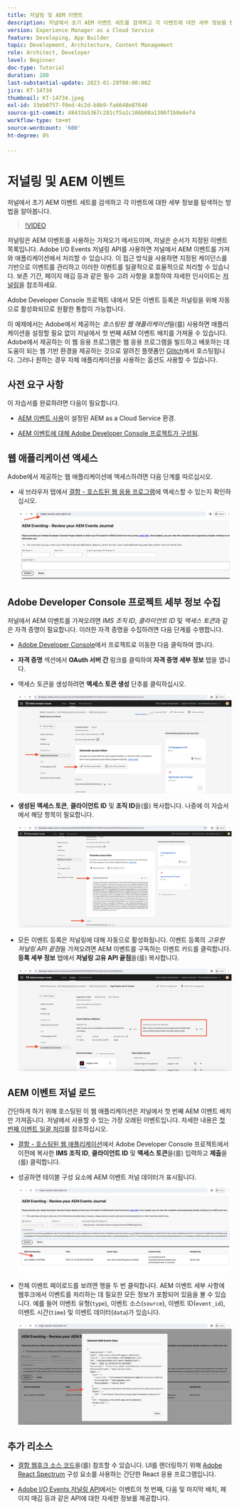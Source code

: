 ```yaml
---
title: 저널링 및 AEM 이벤트
description: 저널에서 초기 AEM 이벤트 세트를 검색하고 각 이벤트에 대한 세부 정보를 탐색하는 방법을 알아봅니다.
version: Experience Manager as a Cloud Service
feature: Developing, App Builder
topic: Development, Architecture, Content Management
role: Architect, Developer
level: Beginner
doc-type: Tutorial
duration: 280
last-substantial-update: 2023-01-29T00:00:00Z
jira: KT-14734
thumbnail: KT-14734.jpeg
exl-id: 33eb0757-f0ed-4c2d-b8b9-fa6648e87640
source-git-commit: 48433a5367c281cf5a1c106b08a1306f1b0e8ef4
workflow-type: tm+mt
source-wordcount: '600'
ht-degree: 0%

---
```


# 저널링 및 AEM 이벤트

저널에서 초기 AEM 이벤트 세트를 검색하고 각 이벤트에 대한 세부 정보를 탐색하는 방법을 알아봅니다.

>[!VIDEO](https://video.tv.adobe.com/v/3427052?quality=12&learn=on)

저널링은 AEM 이벤트를 사용하는 가져오기 메서드이며, 저널은 순서가 지정된 이벤트 목록입니다. Adobe I/O Events 저널링 API를 사용하면 저널에서 AEM 이벤트를 가져와 애플리케이션에서 처리할 수 있습니다. 이 접근 방식을 사용하면 지정된 케이던스를 기반으로 이벤트를 관리하고 이러한 이벤트를 일괄적으로 효율적으로 처리할 수 있습니다. 보존 기간, 페이지 매김 등과 같은 필수 고려 사항을 포함하여 자세한 인사이트는 [저널링](https://developer.adobe.com/events/docs/guides/journaling_intro/)을 참조하세요.

Adobe Developer Console 프로젝트 내에서 모든 이벤트 등록은 저널링을 위해 자동으로 활성화되므로 원활한 통합이 가능합니다.

이 예제에서는 Adobe에서 제공하는 _호스팅된 웹 애플리케이션_&#x200B;을(를) 사용하면 애플리케이션을 설정할 필요 없이 저널에서 첫 번째 AEM 이벤트 배치를 가져올 수 있습니다. Adobe에서 제공하는 이 웹 응용 프로그램은 웹 응용 프로그램을 빌드하고 배포하는 데 도움이 되는 웹 기반 환경을 제공하는 것으로 알려진 플랫폼인 [Glitch](https://glitch.com/)에서 호스팅됩니다. 그러나 원하는 경우 자체 애플리케이션을 사용하는 옵션도 사용할 수 있습니다.

## 사전 요구 사항

이 자습서를 완료하려면 다음이 필요합니다.

- [AEM 이벤트 사용](https://developer.adobe.com/experience-cloud/experience-manager-apis/guides/events/#enable-aem-events-on-your-aem-cloud-service-environment)이 설정된 AEM as a Cloud Service 환경.

- [AEM 이벤트에 대해 Adobe Developer Console 프로젝트가 구성됨](https://developer.adobe.com/experience-cloud/experience-manager-apis/guides/events/#how-to-subscribe-to-aem-events-in-the-adobe-developer-console).

## 웹 애플리케이션 액세스

Adobe에서 제공하는 웹 애플리케이션에 액세스하려면 다음 단계를 따르십시오.

- 새 브라우저 탭에서 [결함 - 호스트된 웹 응용 프로그램](https://indigo-speckle-antler.glitch.me/)에 액세스할 수 있는지 확인하십시오.

  ![결함 - 호스팅된 웹 응용 프로그램](../assets/examples/journaling/glitch-hosted-web-application.png)

## Adobe Developer Console 프로젝트 세부 정보 수집

저널에서 AEM 이벤트를 가져오려면 _IMS 조직 ID_, _클라이언트 ID_ 및 _액세스 토큰_&#x200B;과 같은 자격 증명이 필요합니다. 이러한 자격 증명을 수집하려면 다음 단계를 수행합니다.

- [Adobe Developer Console](https://developer.adobe.com)에서 프로젝트로 이동한 다음 클릭하여 엽니다.

- **자격 증명** 섹션에서 **OAuth 서버 간** 링크를 클릭하여 **자격 증명 세부 정보** 탭을 엽니다.

- 액세스 토큰을 생성하려면 **액세스 토큰 생성** 단추를 클릭하십시오.

  ![Adobe Developer Console 프로젝트 액세스 토큰 생성](../assets/examples/journaling/adobe-developer-console-project-generate-access-token.png)

- **생성된 액세스 토큰**, **클라이언트 ID** 및 **조직 ID**&#x200B;을(를) 복사합니다. 나중에 이 자습서에서 해당 항목이 필요합니다.

  ![Adobe Developer Console 프로젝트 복사 자격 증명](../assets/examples/journaling/adobe-developer-console-project-copy-credentials.png)

- 모든 이벤트 등록은 저널링에 대해 자동으로 활성화됩니다. 이벤트 등록의 _고유한 저널링 API 끝점_&#x200B;을 가져오려면 AEM 이벤트를 구독하는 이벤트 카드를 클릭합니다. **등록 세부 정보** 탭에서 **저널링 고유 API 끝점**&#x200B;을(를) 복사합니다.

  ![Adobe Developer Console 프로젝트 이벤트 카드](../assets/examples/journaling/adobe-developer-console-project-events-card.png)

## AEM 이벤트 저널 로드

간단하게 하기 위해 호스팅된 이 웹 애플리케이션은 저널에서 첫 번째 AEM 이벤트 배치만 가져옵니다. 저널에서 사용할 수 있는 가장 오래된 이벤트입니다. 자세한 내용은 [첫 번째 이벤트 일괄 처리](https://developer.adobe.com/events/docs/guides/api/journaling_api/#fetching-your-first-batch-of-events-from-the-journal)를 참조하십시오.

- [결함 - 호스팅된 웹 애플리케이션](https://indigo-speckle-antler.glitch.me/)에서 Adobe Developer Console 프로젝트에서 이전에 복사한 **IMS 조직 ID**, **클라이언트 ID** 및 **액세스 토큰**&#x200B;을(를) 입력하고 **제출**&#x200B;을(를) 클릭합니다.

- 성공하면 테이블 구성 요소에 AEM 이벤트 저널 데이터가 표시됩니다.

  ![AEM 이벤트 저널 데이터](../assets/examples/journaling/load-journal.png)

- 전체 이벤트 페이로드를 보려면 행을 두 번 클릭합니다. AEM 이벤트 세부 사항에 웹후크에서 이벤트를 처리하는 데 필요한 모든 정보가 포함되어 있음을 볼 수 있습니다. 예를 들어 이벤트 유형(`type`), 이벤트 소스(`source`), 이벤트 ID(`event_id`), 이벤트 시간(`time`) 및 이벤트 데이터(`data`)가 있습니다.

  ![전체 AEM 이벤트 페이로드](../assets/examples/journaling/complete-journal-data.png)

## 추가 리소스

- [결함 웹후크 소스 코드](https://glitch.com/edit/#!/인디고스펙클앤틀러)을(를) 참조할 수 있습니다. UI를 렌더링하기 위해 [Adobe React Spectrum](https://react-spectrum.adobe.com/react-spectrum/index.html) 구성 요소를 사용하는 간단한 React 응용 프로그램입니다.

- [Adobe I/O Events 저널링 API](https://developer.adobe.com/events/docs/guides/api/journaling_api/)에서는 이벤트의 첫 번째, 다음 및 마지막 배치, 페이지 매김 등과 같은 API에 대한 자세한 정보를 제공합니다.
